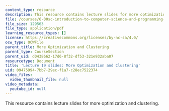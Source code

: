 ```yaml
---
content_type: resource
description: This resource contains lecture slides for more optimization and clustering.
file: /courses/6-00sc-introduction-to-computer-science-and-programming-spring-2011/094759947bb729ecf1a7c28ec7522374_MIT6_00SCS11_lec19_slides.pdf
file_size: 129563
file_type: application/pdf
learning_resource_types: []
license: https://creativecommons.org/licenses/by-nc-sa/4.0/
ocw_type: OCWFile
parent_title: More Optimization and Clustering
parent_type: CourseSection
parent_uid: d0438662-17d6-8f32-df53-321e932aba07
resourcetype: Document
title: 'Lecture 19 slides: More Optimization and Clustering'
uid: 09475994-7bb7-29ec-f1a7-c28ec7522374
video_files:
  video_thumbnail_file: null
video_metadata:
  youtube_id: null
---
```

This resource contains lecture slides for more optimization and clustering.